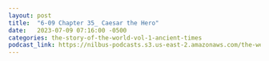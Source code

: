 ```yaml
---
layout: post
title:  "6-09 Chapter 35_ Caesar the Hero"
date:   2023-07-09 07:16:00 -0500
categories: the-story-of-the-world-vol-1-ancient-times
podcast_link: https://nilbus-podcasts.s3.us-east-2.amazonaws.com/the-well-trained-mind/The%20Story%20of%20the%20World%20Vol.%201%20Ancient%20Times/6-09%20Chapter%2035_%20Caesar%20the%20Hero.mp3
---
```

